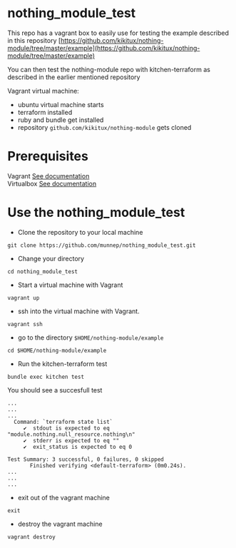 # nothing_module_test

This repo has a vagrant box to easily use for testing the example described in this repository [https://github.com/kikitux/nothing-module/tree/master/example](https://github.com/kikitux/nothing-module/tree/master/example)

You can then test the nothing-module repo with kitchen-terraform as described in the earlier mentioned repository

Vagrant virtual machine:
- ubuntu virtual machine starts
- terraform installed
- ruby and bundle get installed
- repository ```github.com/kikitux/nothing-module``` gets cloned


# Prerequisites

Vagrant [See documentation](https://www.vagrantup.com/docs/installation)  
Virtualbox [See documentation](https://www.virtualbox.org/wiki/Downloads)

# Use the nothing_module_test

- Clone the repository to your local machine
```
git clone https://github.com/munnep/nothing_module_test.git
```

- Change your directory
```
cd nothing_module_test
```

- Start a virtual machine with Vagrant
```
vagrant up
```

- ssh into the virtual machine with Vagrant.
```
vagrant ssh
```

- go to the directory ```$HOME/nothing-module/example```
```
cd $HOME/nothing-module/example
```

- Run the kitchen-terraform test
``` 
bundle exec kitchen test
```

You should see a succesfull test
```
...
...
...
  Command: `terraform state list`
     ✔  stdout is expected to eq "module.nothing.null_resource.nothing\n"
     ✔  stderr is expected to eq ""
     ✔  exit_status is expected to eq 0

Test Summary: 3 successful, 0 failures, 0 skipped
       Finished verifying <default-terraform> (0m0.24s).
...
...
...       
```

- exit out of the vagrant machine
```
exit
```

- destroy the vagrant machine
```
vagrant destroy
```